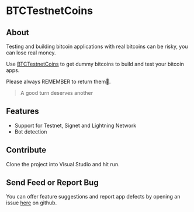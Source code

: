 # BTCTestnetCoins

## About

Testing and building bitcoin applications with real bitcoins can be risky, you can lose real money.

Use [BTCTestnetCoins](https://btctestnetcoins/) to get dummy bitcoins to build and test your bitcoin apps.

Please always REMEMBER to return them💚.

> A good turn deserves another

## Features

* Support for Testnet, Signet and Lightning Network
* Bot detection

## Contribute

Clone the project into Visual Studio and hit run.

## Send Feed or Report Bug

You can offer feature suggestions and report app defects by 
opening an issue [here](https://github.com/hkarani/btc-testnet-coins/issues) on github.








